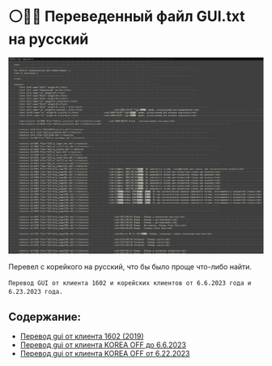 # ⚪️🔵🔴 Переведенный файл GUI.txt на русский

![gui.png](gui.png)

Перевел с корейкого на русский, что бы было проще что-либо найти.

``` Перевод GUI от клиента 1602 и корейских клиентов от 6.6.2023 года и 6.23.2023 года. ```

## Содержание:
- [Перевод gui от клиента 1602 (2019)](https://github.com/Aksel911/R2-Textures/tree/main/%5BGUI%5D%20RUSSIAN%20TRANSLATE/%5BGUI%5D%20от%20клиента%201602%20(2019))
- [Перевод gui от клиента KOREA OFF до 6.6.2023](https://github.com/Aksel911/R2-Textures/tree/main/%5BGUI%5D%20RUSSIAN%20TRANSLATE/%5BGUI%5D%20от%20клиента%20KOREA%20OFF%20до%206.6.2023)
- [Перевод gui от клиента KOREA OFF от 6.22.2023](https://github.com/Aksel911/R2-Textures/tree/main/%5BGUI%5D%20RUSSIAN%20TRANSLATE/%5BGUI%5D%20от%20клиента%20KOREA%20OFF%20от%206.22.2023)